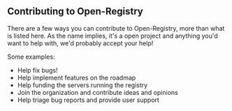 ## Contributing to Open-Registry

There are a few ways you can contribute to Open-Registry, more than what is
listed here. As the name implies, it's a open project and anything you'd want
to help with, we'd probably accept your help!

Some examples:

- Help fix bugs!
- Help implement features on the roadmap
- Help funding the servers running the registry
- Join the organization and contribute ideas and opinions
- Help triage bug reports and provide user support

